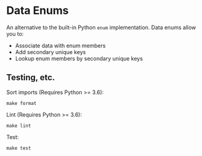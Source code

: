 # Data Enums

An alternative to the built-in Python `enum` implementation. Data enums allow you to:

- Associate data with enum members
- Add secondary unique keys
- Lookup enum members by secondary unique keys

## Testing, etc.

Sort imports (Requires Python >= 3.6):

	make format

Lint (Requires Python >= 3.6):

	make lint

Test:

	make test